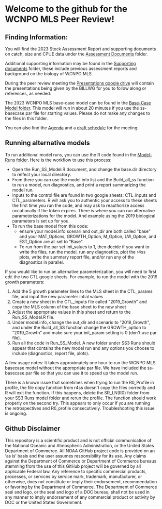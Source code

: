 # Welcome to the github for the WCNPO MLS Peer Review!

## Finding Information:
You will find the 2023 Stock Assessment Report and supporting documents on catch, size and CPUE data under the [Assessment Documents](https://github.com/michellesculley/WCNPO-MLS-Peer-Review/tree/main/Assessment_Documents) folder.

Additional supporting information may be found in the [Supporting documents](https://github.com/michellesculley/WCNPO-MLS-Peer-Review/tree/main/Supporting_Documents) folder, these include previous assessment reports and background on the biology of WCNPO MLS.

During the peer review meeting the [Presentations google drive](https://drive.google.com/drive/folders/1aufDKI_ESp2vUjzZzxRuWCW6oIzFF615?usp=sharing) will contain the presentations being given by the BILLWG for you to follow along or references, as needed.

The 2023 WCNPO MLS base-case model can be found in the [Base-Case Model folder](https://github.com/michellesculley/WCNPO-MLS-Peer-Review/tree/main/Base-Case_Model). This model will run in about 20 minutes if you use the ss-basecase.par file for starting values. Please do not make any changes to the files in this folder.

You can also find the [Agenda](https://github.com/michellesculley/WCNPO-MLS-Peer-Review/blob/main/Agenda.docx) and a [draft schedule](https://docs.google.com/document/d/19wTXJ2JxXBolMv82FS5iCsV8jBrGUNtYEF10-A4kENo/edit?usp=drive_link) for the meeting.

## Running alternative models
To run additional model runs, you can use the R code found in the [Model-Runs folder](https://github.com/michellesculley/WCNPO-MLS-Peer-Review/tree/main/Model-Runs). Here is the workflow to use this process:

 + Open the Run_SS_Model.R document, and change the base.dir directory to relfect your local directory.
 + From there you can use the model.info list and the Build_all_ss function to run a model, run diagnostics, and print a report summarizing the model run. 
 + Inputs to the control file are found in two google sheets: CTL_inputs and CTL_parameters. R will ask you to authentic your access to these sheets the first time you run the code, and may ask to reauthorize access occationally if the token expires. There is where you can run alternative parameterizations for the model. And example using the 2019 biological parameters is set up for you.
 + To run the base model from this code:
   + ensure your model.info scenari and out_dir are both called "base" and your MAT_Options, GROWTH_Option, M_Option, LW_Option, and EST_Option are all set to "Base".
   + To run from the par set init_values to 1, then decide if you want to write the files, run the model, run any diagnostics, plot the r4ss plots, write the summary report file, and/or run any of the diagnostics in parallel.

If you would like to run an alternative parameterization, you will need to first edit the two CTL google sheets. For example, to run the model with the 2019 growth parameters: 
1. Add the 5 growth parameter lines to the MLS sheet in the CTL_params file, and input the new parameter intial values
2. Create a new sheet in the CTL_inputs file called "2019_Growth" and copy the MLS column of the base sheet to the new sheet
3. Adjust the appropriate values in this sheet and return to the Run_SS_Model.R file.
4. Under model.info, change the out_dir and scenario to "2019_Growth", and under the Build_all_SS function change the GROWTH_option to "2019_Growth" and make sure your init_param setting is 0 (don't use par file).
5. Run all the code in Run_SS_Model. A new folder under SS3 Runs should appear that contains the new model run and any options you choose to include (diagnostics, report file, plots).

A few usage notes:
It takes approximately one hour to run the WCNPO MLS basecase model without the appropriate par file. We have included the ss-basecase.par file so that you can use it to speed up the model run.

There is a known issue that sometimes when trying to run the R0_Profile in profile, the file copy function from r4ss doesn't copy the files correctly and R will exit the function. If this happens, delete the SR_LN(R0) folder from your SS3 Runs model folder and rerun the profile. The function should work properly on the second try. This appears to only occur if you are running the retrospectives and R0_profile consecutively. Troubleshooting this issue is ongoing.

## Github Disclaimer

This repository is a scientific product and is not official communication of the National Oceanic and Atmospheric Administration, or the United States Department of Commerce. All NOAA GitHub project code is provided on an ‘as is’ basis and the user assumes responsibility for its use. Any claims against the Department of Commerce or Department of Commerce bureaus stemming from the use of this GitHub project will be governed by all applicable Federal law. Any reference to specific commercial products, processes, or services by service mark, trademark, manufacturer, or otherwise, does not constitute or imply their endorsement, recommendation or favoring by the Department of Commerce. The Department of Commerce seal and logo, or the seal and logo of a DOC bureau, shall not be used in any manner to imply endorsement of any commercial product or activity by DOC or the United States Government.
